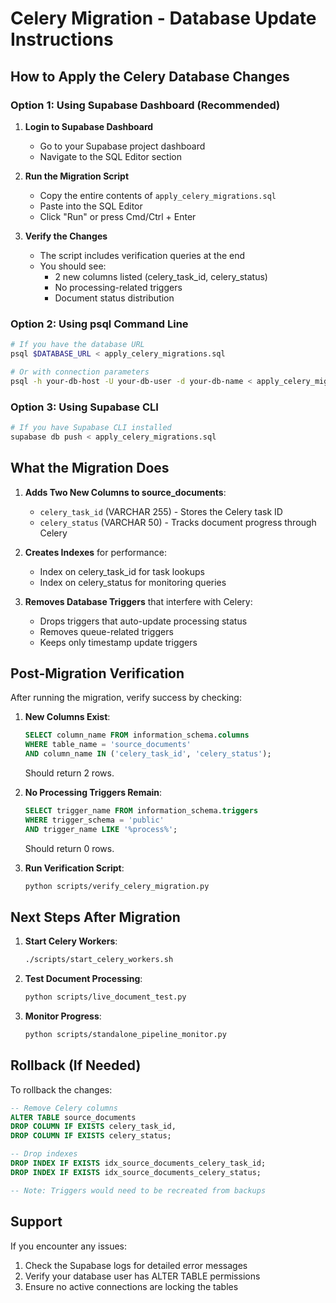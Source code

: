 # Celery Migration - Database Update Instructions

## How to Apply the Celery Database Changes

### Option 1: Using Supabase Dashboard (Recommended)

1. **Login to Supabase Dashboard**
   - Go to your Supabase project dashboard
   - Navigate to the SQL Editor section

2. **Run the Migration Script**
   - Copy the entire contents of `apply_celery_migrations.sql`
   - Paste into the SQL Editor
   - Click "Run" or press Cmd/Ctrl + Enter

3. **Verify the Changes**
   - The script includes verification queries at the end
   - You should see:
     - 2 new columns listed (celery_task_id, celery_status)
     - No processing-related triggers
     - Document status distribution

### Option 2: Using psql Command Line

```bash
# If you have the database URL
psql $DATABASE_URL < apply_celery_migrations.sql

# Or with connection parameters
psql -h your-db-host -U your-db-user -d your-db-name < apply_celery_migrations.sql
```

### Option 3: Using Supabase CLI

```bash
# If you have Supabase CLI installed
supabase db push < apply_celery_migrations.sql
```

## What the Migration Does

1. **Adds Two New Columns to source_documents**:
   - `celery_task_id` (VARCHAR 255) - Stores the Celery task ID
   - `celery_status` (VARCHAR 50) - Tracks document progress through Celery

2. **Creates Indexes** for performance:
   - Index on celery_task_id for task lookups
   - Index on celery_status for monitoring queries

3. **Removes Database Triggers** that interfere with Celery:
   - Drops triggers that auto-update processing status
   - Removes queue-related triggers
   - Keeps only timestamp update triggers

## Post-Migration Verification

After running the migration, verify success by checking:

1. **New Columns Exist**:
   ```sql
   SELECT column_name FROM information_schema.columns 
   WHERE table_name = 'source_documents' 
   AND column_name IN ('celery_task_id', 'celery_status');
   ```
   Should return 2 rows.

2. **No Processing Triggers Remain**:
   ```sql
   SELECT trigger_name FROM information_schema.triggers 
   WHERE trigger_schema = 'public'
   AND trigger_name LIKE '%process%';
   ```
   Should return 0 rows.

3. **Run Verification Script**:
   ```bash
   python scripts/verify_celery_migration.py
   ```

## Next Steps After Migration

1. **Start Celery Workers**:
   ```bash
   ./scripts/start_celery_workers.sh
   ```

2. **Test Document Processing**:
   ```bash
   python scripts/live_document_test.py
   ```

3. **Monitor Progress**:
   ```bash
   python scripts/standalone_pipeline_monitor.py
   ```

## Rollback (If Needed)

To rollback the changes:

```sql
-- Remove Celery columns
ALTER TABLE source_documents 
DROP COLUMN IF EXISTS celery_task_id,
DROP COLUMN IF EXISTS celery_status;

-- Drop indexes
DROP INDEX IF EXISTS idx_source_documents_celery_task_id;
DROP INDEX IF EXISTS idx_source_documents_celery_status;

-- Note: Triggers would need to be recreated from backups
```

## Support

If you encounter any issues:
1. Check the Supabase logs for detailed error messages
2. Verify your database user has ALTER TABLE permissions
3. Ensure no active connections are locking the tables